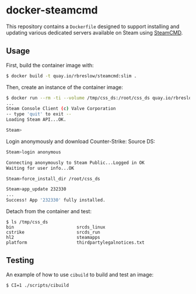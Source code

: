 # docker-steamcmd

This repository contains a `Dockerfile` designed to support installing and updating various dedicated servers available on Steam using [SteamCMD](https://developer.valvesoftware.com/wiki/SteamCMD).

## Usage

First, build the container image with:

```bash
$ docker build -t quay.io/rbreslow/steamcmd:slim .
```

Then, create an instance of the container image:

```bash
$ docker run --rm -ti --volume /tmp/css_ds:/root/css_ds quay.io/rbreslow/steamcmd
...
Steam Console Client (c) Valve Corporation
-- type 'quit' to exit --
Loading Steam API...OK.

Steam>
```

Login anonymously and download Counter-Strike: Source DS:

```bash
Steam>login anonymous

Connecting anonymously to Steam Public...Logged in OK
Waiting for user info...OK

Steam>force_install_dir /root/css_ds

Steam>app_update 232330
...
Success! App '232330' fully installed.
```

Detach from the container and test:

```
$ ls /tmp/css_ds
bin                        srcds_linux
cstrike                    srcds_run
hl2                        steamapps
platform                   thirdpartylegalnotices.txt
```

## Testing

An example of how to use `cibuild` to build and test an image:

```bash
$ CI=1 ./scripts/cibuild
```